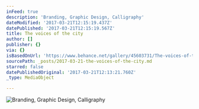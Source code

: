 ```yaml
---
inFeed: true
description: 'Branding, Graphic Design, Calligraphy'
dateModified: '2017-03-21T12:15:19.437Z'
datePublished: '2017-03-21T12:15:19.567Z'
title: The voices of the city
author: []
publisher: {}
via: {}
isBasedOnUrl: 'https://www.behance.net/gallery/45603731/The-voices-of-the-city'
sourcePath: _posts/2017-03-21-the-voices-of-the-city.md
starred: false
datePublishedOriginal: '2017-03-21T12:13:21.760Z'
_type: MediaObject

---
```

![Branding, Graphic Design, Calligraphy](https://the-grid-user-content.s3-us-west-2.amazonaws.com/bf0ef5a4-f766-49c6-827c-e1d675727977.png)